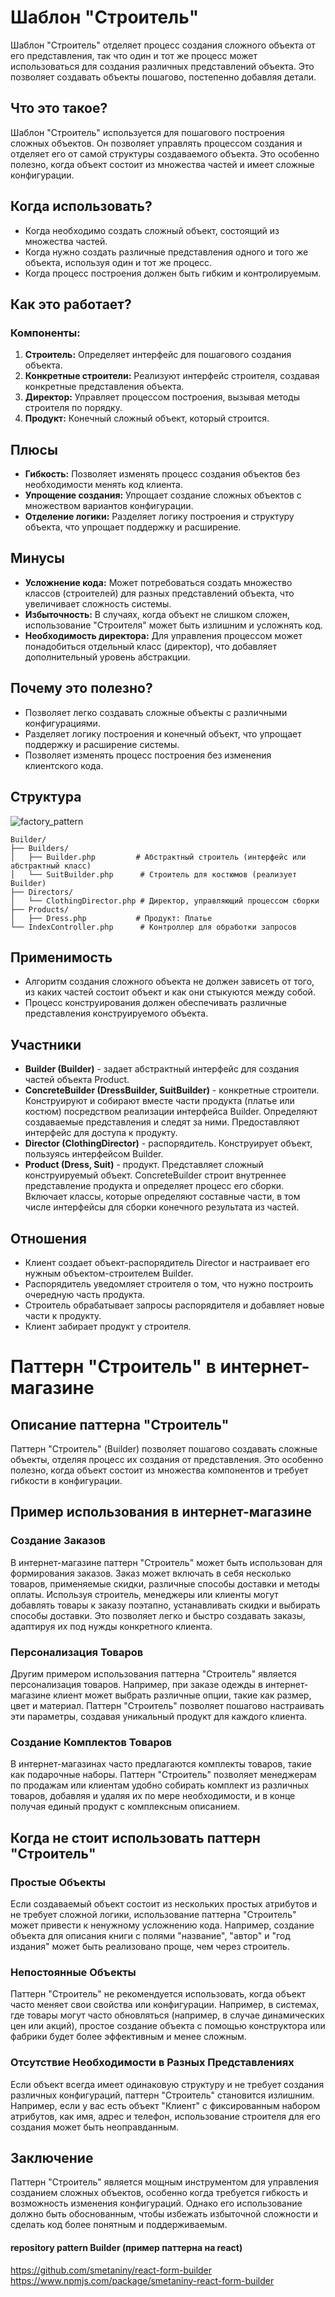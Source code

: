 # Шаблон "Строитель"

Шаблон "Строитель" отделяет процесс создания сложного объекта от его представления, так что один и тот же процесс может
использоваться для создания различных представлений объекта. Это позволяет создавать объекты пошагово, постепенно
добавляя детали.

## Что это такое?

Шаблон "Строитель" используется для пошагового построения сложных объектов. Он позволяет управлять процессом создания и
отделяет его от самой структуры создаваемого объекта. Это особенно полезно, когда объект состоит из множества частей и
имеет сложные конфигурации.

## Когда использовать?

- Когда необходимо создать сложный объект, состоящий из множества частей.
- Когда нужно создать различные представления одного и того же объекта, используя один и тот же процесс.
- Когда процесс построения должен быть гибким и контролируемым.

## Как это работает?

### Компоненты:

1. **Строитель:** Определяет интерфейс для пошагового создания объекта.
2. **Конкретные строители:** Реализуют интерфейс строителя, создавая конкретные представления объекта.
3. **Директор:** Управляет процессом построения, вызывая методы строителя по порядку.
4. **Продукт:** Конечный сложный объект, который строится.

## Плюсы

- **Гибкость:** Позволяет изменять процесс создания объектов без необходимости менять код клиента.
- **Упрощение создания:** Упрощает создание сложных объектов с множеством вариантов конфигурации.
- **Отделение логики:** Разделяет логику построения и структуру объекта, что упрощает поддержку и расширение.

## Минусы

- **Усложнение кода:** Может потребоваться создать множество классов (строителей) для разных представлений объекта, что
  увеличивает сложность системы.
- **Избыточность:** В случаях, когда объект не слишком сложен, использование "Строителя" может быть излишним и усложнять
  код.
- **Необходимость директора:** Для управления процессом может понадобиться отдельный класс (директор), что добавляет
  дополнительный уровень абстракции.

## Почему это полезно?

- Позволяет легко создавать сложные объекты с различными конфигурациями.
- Разделяет логику построения и конечный объект, что упрощает поддержку и расширение системы.
- Позволяет изменять процесс построения без изменения клиентского кода.

## Структура

![factory_pattern](uml.png)

```
Builder/
├── Builders/
│   ├── Builder.php         # Абстрактный строитель (интерфейс или абстрактный класс)
│   └── SuitBuilder.php      # Строитель для костюмов (реализует Builder)
├── Directors/
│   └── ClothingDirector.php # Директор, управляющий процессом сборки
├── Products/
│   ├── Dress.php           # Продукт: Платье
└── IndexController.php      # Контроллер для обработки запросов 
```

## Применимость

- Алгоритм создания сложного объекта не должен зависеть от того, из каких частей состоит объект и как они стыкуются
  между собой.
- Процесс конструирования должен обеспечивать различные представления конструируемого объекта.

## Участники

- **Builder (Builder)** - задает абстрактный интерфейс для создания частей объекта Product.
- **ConcreteBuilder (DressBuilder, SuitBuilder)** - конкретные строители. Конструируют и собирают вместе части
  продукта (платье или костюм) посредством реализации интерфейса Builder. Определяют создаваемые представления и следят
  за ними. Предоставляют интерфейс для доступа к продукту.
- **Director (ClothingDirector)** - распорядитель. Конструирует объект, пользуясь интерфейсом Builder.
- **Product (Dress, Suit)** - продукт. Представляет сложный конструируемый объект. ConcreteBuilder строит внутреннее
  представление продукта и определяет процесс его сборки. Включает классы, которые определяют составные части, в том
  числе интерфейсы для сборки конечного результата из частей.

## Отношения

- Клиент создает объект-распорядитель Director и настраивает его нужным объектом-строителем Builder.
- Распорядитель уведомляет строителя о том, что нужно построить очередную часть продукта.
- Строитель обрабатывает запросы распорядителя и добавляет новые части к продукту.
- Клиент забирает продукт у строителя.

# Паттерн "Строитель" в интернет-магазине

## Описание паттерна "Строитель"

Паттерн "Строитель" (Builder) позволяет пошагово создавать сложные объекты, отделяя процесс их создания от
представления. Это особенно полезно, когда объект состоит из множества компонентов и требует гибкости в конфигурации.

## Пример использования в интернет-магазине

### Создание Заказов

В интернет-магазине паттерн "Строитель" может быть использован для формирования заказов. Заказ может включать в себя
несколько товаров, применяемые скидки, различные способы доставки и методы оплаты. Используя строитель, менеджеры или
клиенты могут добавлять товары к заказу поэтапно, устанавливать скидки и выбирать способы доставки. Это позволяет легко
и быстро создавать заказы, адаптируя их под нужды конкретного клиента.

### Персонализация Товаров

Другим примером использования паттерна "Строитель" является персонализация товаров. Например, при заказе одежды в
интернет-магазине клиент может выбрать различные опции, такие как размер, цвет и материал. Паттерн "Строитель" позволяет
пошагово настраивать эти параметры, создавая уникальный продукт для каждого клиента.

### Создание Комплектов Товаров

В интернет-магазинах часто предлагаются комплекты товаров, такие как подарочные наборы. Паттерн "Строитель" позволяет
менеджерам по продажам или клиентам удобно собирать комплект из различных товаров, добавляя и удаляя их по мере
необходимости, и в конце получая единый продукт с комплексным описанием.

## Когда не стоит использовать паттерн "Строитель"

### Простые Объекты

Если создаваемый объект состоит из нескольких простых атрибутов и не требует сложной логики, использование паттерна
"Строитель" может привести к ненужному усложнению кода. Например, создание объекта для описания книги с полями
"название", "автор" и "год издания" может быть реализовано проще, чем через строитель.

### Непостоянные Объекты

Паттерн "Строитель" не рекомендуется использовать, когда объект часто меняет свои свойства или конфигурации. Например, в
системах, где товары могут часто обновляться (например, в случае динамических цен или акций), простое создание объекта с
помощью конструктора или фабрики будет более эффективным и менее сложным.

### Отсутствие Необходимости в Разных Представлениях

Если объект всегда имеет одинаковую структуру и не требует создания различных конфигураций, паттерн "Строитель"
становится излишним. Например, если у вас есть объект "Клиент" с фиксированным набором атрибутов, как имя, адрес и
телефон, использование строителя для его создания может быть неоправданным.

## Заключение

Паттерн "Строитель" является мощным инструментом для управления созданием сложных объектов, особенно когда требуется
гибкость и возможность изменения конфигураций. Однако его использование должно быть обоснованным, чтобы избежать
избыточной сложности и сделать код более понятным и поддерживаемым.

#### repository pattern Builder (пример паттерна на react)
https://github.com/smetaniny/react-form-builder
https://www.npmjs.com/package/smetaniny-react-form-builder
